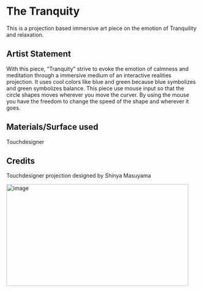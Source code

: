 # The Tranquity 
This is a projection based immersive art piece on the emotion of Tranquility and relaxation. 

## Artist Statement 
With this piece, “Tranquity” strive to evoke the emotion of calmness and meditation through a immersive medium of an interactive realities projection. It uses cool colors like blue and green because blue symbolizes and green symbolizes balance. This piece use mouse input so that the circle shapes moves wherever you move the curver. By using the mouse you have the freedom to change the speed of the shape and wherever it goes. 

## Materials/Surface used 
Touchdesigner

## Credits
Touchdesigner projection designed by Shinya Masuyama


<img width="476" height="266" alt="image" src="https://github.com/user-attachments/assets/e0f61c6d-4ee2-44b6-aaeb-347f46e25ca3" />
